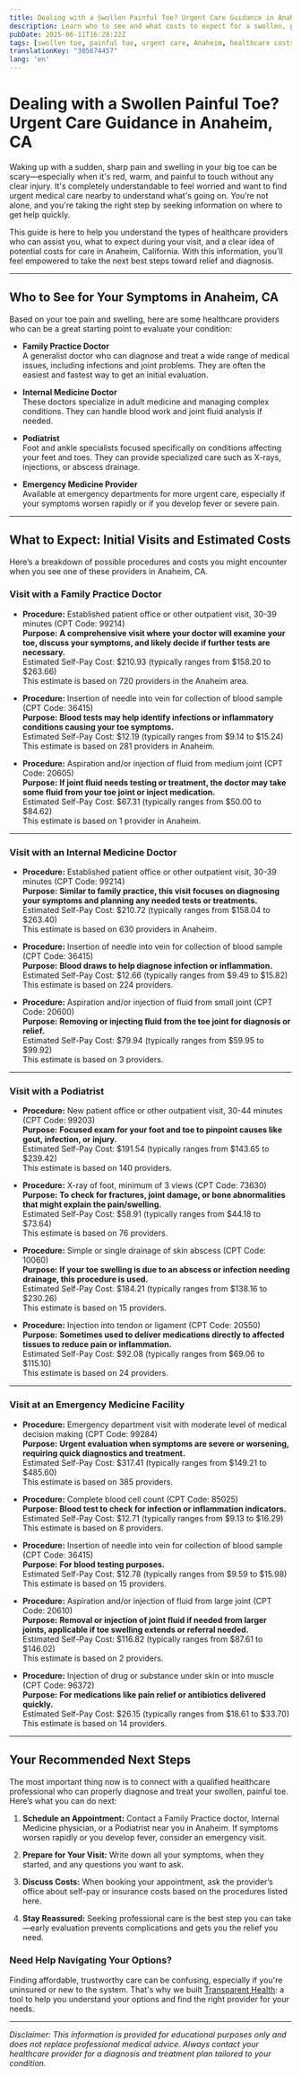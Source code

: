 ```yaml
---
title: Dealing with a Swollen Painful Toe? Urgent Care Guidance in Anaheim, CA
description: Learn who to see and what costs to expect for a swollen, painful toe in Anaheim, CA. Find clear next steps for urgent care.
pubDate: 2025-06-11T16:28:22Z
tags: [swollen toe, painful toe, urgent care, Anaheim, healthcare costs, podiatry, family practice, internal medicine]
translationKey: "305674457"
lang: 'en'
---
```


# Dealing with a Swollen Painful Toe? Urgent Care Guidance in Anaheim, CA

Waking up with a sudden, sharp pain and swelling in your big toe can be scary—especially when it's red, warm, and painful to touch without any clear injury. It's completely understandable to feel worried and want to find urgent medical care nearby to understand what's going on. You’re not alone, and you're taking the right step by seeking information on where to get help quickly.

This guide is here to help you understand the types of healthcare providers who can assist you, what to expect during your visit, and a clear idea of potential costs for care in Anaheim, California. With this information, you’ll feel empowered to take the next best steps toward relief and diagnosis.

---

## Who to See for Your Symptoms in Anaheim, CA

Based on your toe pain and swelling, here are some healthcare providers who can be a great starting point to evaluate your condition:

- **Family Practice Doctor**  
  A generalist doctor who can diagnose and treat a wide range of medical issues, including infections and joint problems. They are often the easiest and fastest way to get an initial evaluation.

- **Internal Medicine Doctor**  
  These doctors specialize in adult medicine and managing complex conditions. They can handle blood work and joint fluid analysis if needed.

- **Podiatrist**  
  Foot and ankle specialists focused specifically on conditions affecting your feet and toes. They can provide specialized care such as X-rays, injections, or abscess drainage.

- **Emergency Medicine Provider**  
  Available at emergency departments for more urgent care, especially if your symptoms worsen rapidly or if you develop fever or severe pain.

---

## What to Expect: Initial Visits and Estimated Costs

Here’s a breakdown of possible procedures and costs you might encounter when you see one of these providers in Anaheim, CA.

### Visit with a Family Practice Doctor

- **Procedure:** Established patient office or other outpatient visit, 30-39 minutes (CPT Code: 99214)  
  **Purpose:** **A comprehensive visit where your doctor will examine your toe, discuss your symptoms, and likely decide if further tests are necessary.**  
  Estimated Self-Pay Cost: $210.93 (typically ranges from $158.20 to $263.66)  
  This estimate is based on 720 providers in the Anaheim area.

- **Procedure:** Insertion of needle into vein for collection of blood sample (CPT Code: 36415)  
  **Purpose:** **Blood tests may help identify infections or inflammatory conditions causing your toe symptoms.**  
  Estimated Self-Pay Cost: $12.19 (typically ranges from $9.14 to $15.24)  
  This estimate is based on 281 providers in Anaheim.

- **Procedure:** Aspiration and/or injection of fluid from medium joint (CPT Code: 20605)  
  **Purpose:** **If joint fluid needs testing or treatment, the doctor may take some fluid from your toe joint or inject medication.**  
  Estimated Self-Pay Cost: $67.31 (typically ranges from $50.00 to $84.62)  
  This estimate is based on 1 provider in Anaheim.

---

### Visit with an Internal Medicine Doctor

- **Procedure:** Established patient office or other outpatient visit, 30-39 minutes (CPT Code: 99214)  
  **Purpose:** **Similar to family practice, this visit focuses on diagnosing your symptoms and planning any needed tests or treatments.**  
  Estimated Self-Pay Cost: $210.72 (typically ranges from $158.04 to $263.40)  
  This estimate is based on 630 providers in Anaheim.

- **Procedure:** Insertion of needle into vein for collection of blood sample (CPT Code: 36415)  
  **Purpose:** **Blood draws to help diagnose infection or inflammation.**  
  Estimated Self-Pay Cost: $12.66 (typically ranges from $9.49 to $15.82)  
  This estimate is based on 224 providers.

- **Procedure:** Aspiration and/or injection of fluid from small joint (CPT Code: 20600)  
  **Purpose:** **Removing or injecting fluid from the toe joint for diagnosis or relief.**  
  Estimated Self-Pay Cost: $79.94 (typically ranges from $59.95 to $99.92)  
  This estimate is based on 3 providers.

---

### Visit with a Podiatrist

- **Procedure:** New patient office or other outpatient visit, 30-44 minutes (CPT Code: 99203)  
  **Purpose:** **Focused exam for your foot and toe to pinpoint causes like gout, infection, or injury.**  
  Estimated Self-Pay Cost: $191.54 (typically ranges from $143.65 to $239.42)  
  This estimate is based on 140 providers.

- **Procedure:** X-ray of foot, minimum of 3 views (CPT Code: 73630)  
  **Purpose:** **To check for fractures, joint damage, or bone abnormalities that might explain the pain/swelling.**  
  Estimated Self-Pay Cost: $58.91 (typically ranges from $44.18 to $73.64)  
  This estimate is based on 76 providers.

- **Procedure:** Simple or single drainage of skin abscess (CPT Code: 10060)  
  **Purpose:** **If your toe swelling is due to an abscess or infection needing drainage, this procedure is used.**  
  Estimated Self-Pay Cost: $184.21 (typically ranges from $138.16 to $230.26)  
  This estimate is based on 15 providers.

- **Procedure:** Injection into tendon or ligament (CPT Code: 20550)  
  **Purpose:** **Sometimes used to deliver medications directly to affected tissues to reduce pain or inflammation.**  
  Estimated Self-Pay Cost: $92.08 (typically ranges from $69.06 to $115.10)  
  This estimate is based on 24 providers.

---

### Visit at an Emergency Medicine Facility

- **Procedure:** Emergency department visit with moderate level of medical decision making (CPT Code: 99284)  
  **Purpose:** **Urgent evaluation when symptoms are severe or worsening, requiring quick diagnostics and treatment.**  
  Estimated Self-Pay Cost: $317.41 (typically ranges from $149.21 to $485.60)  
  This estimate is based on 385 providers.

- **Procedure:** Complete blood cell count (CPT Code: 85025)  
  **Purpose:** **Blood test to check for infection or inflammation indicators.**  
  Estimated Self-Pay Cost: $12.71 (typically ranges from $9.13 to $16.29)  
  This estimate is based on 8 providers.

- **Procedure:** Insertion of needle into vein for collection of blood sample (CPT Code: 36415)  
  **Purpose:** **For blood testing purposes.**  
  Estimated Self-Pay Cost: $12.78 (typically ranges from $9.59 to $15.98)  
  This estimate is based on 15 providers.

- **Procedure:** Aspiration and/or injection of fluid from large joint (CPT Code: 20610)  
  **Purpose:** **Removal or injection of joint fluid if needed from larger joints, applicable if toe swelling extends or referral needed.**  
  Estimated Self-Pay Cost: $116.82 (typically ranges from $87.61 to $146.02)  
  This estimate is based on 2 providers.

- **Procedure:** Injection of drug or substance under skin or into muscle (CPT Code: 96372)  
  **Purpose:** **For medications like pain relief or antibiotics delivered quickly.**  
  Estimated Self-Pay Cost: $26.15 (typically ranges from $18.61 to $33.70)  
  This estimate is based on 14 providers.

---

## Your Recommended Next Steps

The most important thing now is to connect with a qualified healthcare professional who can properly diagnose and treat your swollen, painful toe. Here’s what you can do next:

1. **Schedule an Appointment:** Contact a Family Practice doctor, Internal Medicine physician, or a Podiatrist near you in Anaheim. If symptoms worsen rapidly or you develop fever, consider an emergency visit.

2. **Prepare for Your Visit:** Write down all your symptoms, when they started, and any questions you want to ask.

3. **Discuss Costs:** When booking your appointment, ask the provider’s office about self-pay or insurance costs based on the procedures listed here.

4. **Stay Reassured:** Seeking professional care is the best step you can take—early evaluation prevents complications and gets you the relief you need.

### Need Help Navigating Your Options?

Finding affordable, trustworthy care can be confusing, especially if you're uninsured or new to the system. That's why we built [Transparent Health](https://transparenthealth.ai): a tool to help you understand your options and find the right provider for your needs.

---

*Disclaimer: This information is provided for educational purposes only and does not replace professional medical advice. Always contact your healthcare provider for a diagnosis and treatment plan tailored to your condition.*